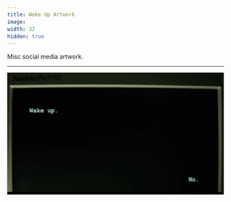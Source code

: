 ```yaml
---
title: Wake Up Artwork
image: 
width: 32
hidden: true
---
```


Misc social media artwork.

---

![](images/wake-up-no.jpeg)